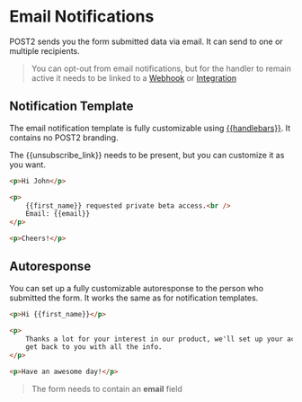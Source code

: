 # Email Notifications

POST2 sends you the form submitted data via email. It can send to one or multiple recipients.

> You can opt-out from email notifications, but for the handler to remain active it needs to be linked to a [Webhook](webhooks.md) or [Integration](integrations.md)

## Notification Template

The email notification template is fully customizable using [{{handlebars}}](handlebarsjs.com). It contains no POST2 branding.

The {{unsubscribe_link}} needs to be present, but you can customize it as you want.

```html
<p>Hi John</p>

<p>
    {{first_name}} requested private beta access.<br />
    Email: {{email}}
</p>

<p>Cheers!</p>
```

## Autoresponse

You can set up a fully customizable autoresponse to the person who submitted the form. It works the same as for notification templates.

```html
<p>Hi {{first_name}}</p>

<p>
    Thanks a lot for your interest in our product, we'll set up your account and
    get back to you with all the info.
</p>

<p>Have an awesome day!</p>
```

> The form needs to contain an **email** field
